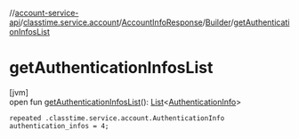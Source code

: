 //[account-service-api](../../../../index.md)/[classtime.service.account](../../index.md)/[AccountInfoResponse](../index.md)/[Builder](index.md)/[getAuthenticationInfosList](get-authentication-infos-list.md)

# getAuthenticationInfosList

[jvm]\
open fun [getAuthenticationInfosList](get-authentication-infos-list.md)(): [List](https://docs.oracle.com/javase/8/docs/api/java/util/List.html)&lt;[AuthenticationInfo](../../-authentication-info/index.md)&gt;

`repeated .classtime.service.account.AuthenticationInfo authentication_infos = 4;`
